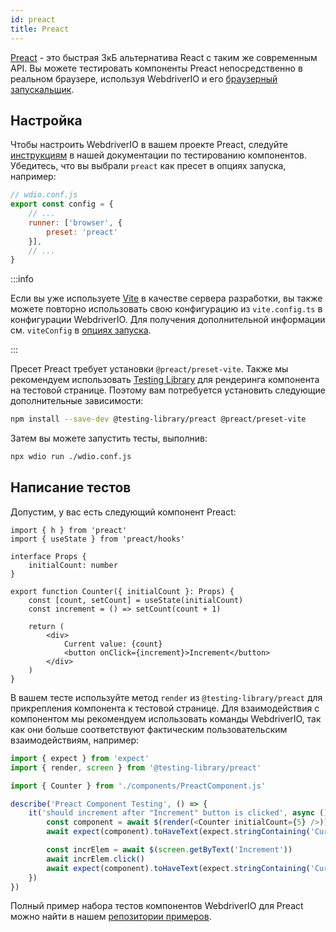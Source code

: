 ```yaml
---
id: preact
title: Preact
---
```


[Preact](https://preactjs.com/) - это быстрая 3кБ альтернатива React с таким же современным API. Вы можете тестировать компоненты Preact непосредственно в реальном браузере, используя WebdriverIO и его [браузерный запускальщик](/docs/runner#browser-runner).

## Настройка

Чтобы настроить WebdriverIO в вашем проекте Preact, следуйте [инструкциям](/docs/component-testing#set-up) в нашей документации по тестированию компонентов. Убедитесь, что вы выбрали `preact` как пресет в опциях запуска, например:

```js
// wdio.conf.js
export const config = {
    // ...
    runner: ['browser', {
        preset: 'preact'
    }],
    // ...
}
```

:::info

Если вы уже используете [Vite](https://vitejs.dev/) в качестве сервера разработки, вы также можете повторно использовать свою конфигурацию из `vite.config.ts` в конфигурации WebdriverIO. Для получения дополнительной информации см. `viteConfig` в [опциях запуска](/docs/runner#runner-options).

:::

Пресет Preact требует установки `@preact/preset-vite`. Также мы рекомендуем использовать [Testing Library](https://testing-library.com/) для рендеринга компонента на тестовой странице. Поэтому вам потребуется установить следующие дополнительные зависимости:

```sh npm2yarn
npm install --save-dev @testing-library/preact @preact/preset-vite
```

Затем вы можете запустить тесты, выполнив:

```sh
npx wdio run ./wdio.conf.js
```

## Написание тестов

Допустим, у вас есть следующий компонент Preact:

```tsx title="./components/Component.jsx"
import { h } from 'preact'
import { useState } from 'preact/hooks'

interface Props {
    initialCount: number
}

export function Counter({ initialCount }: Props) {
    const [count, setCount] = useState(initialCount)
    const increment = () => setCount(count + 1)

    return (
        <div>
            Current value: {count}
            <button onClick={increment}>Increment</button>
        </div>
    )
}

```

В вашем тесте используйте метод `render` из `@testing-library/preact` для прикрепления компонента к тестовой странице. Для взаимодействия с компонентом мы рекомендуем использовать команды WebdriverIO, так как они больше соответствуют фактическим пользовательским взаимодействиям, например:

```ts title="app.test.tsx"
import { expect } from 'expect'
import { render, screen } from '@testing-library/preact'

import { Counter } from './components/PreactComponent.js'

describe('Preact Component Testing', () => {
    it('should increment after "Increment" button is clicked', async () => {
        const component = await $(render(<Counter initialCount={5} />))
        await expect(component).toHaveText(expect.stringContaining('Current value: 5'))

        const incrElem = await $(screen.getByText('Increment'))
        await incrElem.click()
        await expect(component).toHaveText(expect.stringContaining('Current value: 6'))
    })
})
```

Полный пример набора тестов компонентов WebdriverIO для Preact можно найти в нашем [репозитории примеров](https://github.com/webdriverio/component-testing-examples/tree/main/preact-typescript-vite).